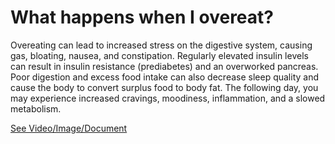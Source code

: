 # What happens when I overeat?

Overeating can lead to increased stress on the digestive system, causing gas, bloating, nausea, and constipation. Regularly elevated insulin levels can result in insulin resistance (prediabetes) and an overworked pancreas. Poor digestion and excess food intake can also decrease sleep quality and cause the body to convert surplus food to body fat. The following day, you may experience increased cravings, moodiness, inflammation, and a slowed metabolism.

 [See Video/Image/Document](https://hls-player.drberg.com/asset?path=migrated-assets/what-happens-when-you-overeat-effects-of-overeating-drberg)